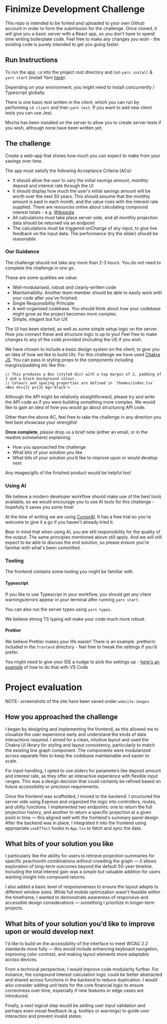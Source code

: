 # Finimize Development Challenge

This repo is intended to be forked and uploaded to your own Github account in
order to form the submission for the challenge. Once cloned, it will give you a basic server with a React app, so you don't have to spend time writing boilerplate code. Feel free to make any changes you wish - the existing code is purely intended to get you going faster.

## Run Instructions

To run the app, `cd` into the project root directory and run `yarn install` & `yarn start`
(install Yarn [here](https://yarnpkg.com/en/docs/install)).

Depending on your environment, you might need to install concurrently / Typescript globally.

There is one basic test written in the client, which you can run by performing
`cd client` and then `yarn test`. If you want to add new client tests you can use Jest.

Mocha has been installed on the server to allow you to create server tests if you wish,
although none have been written yet.

## The challenge

Create a web-app that shows how much you can expect to make from your savings over time.

The app must satisfy the following Acceptance Criteria (ACs):

- It should allow the user to vary the initial savings amount, monthly deposit and interest rate through the UI
- It should display how much the user's initial savings amount will be worth over the next 50 years. This should assume that the monthly amount is paid in each month, and the value rises with the interest rate supplied. There are resources online about calculating compound interest totals - e.g. [Wikipedia](https://en.wikipedia.org/wiki/Compound_interest#Investing:_monthly_deposits)
- All calculations must take place server-side, and all monthly projection data should be returned via an endpoint
- The calculations must be triggered onChange of any input, to give live feedback on the input data. The performance (try the slider) should be reasonable.

### Our Guidance

The challenge should not take any more than 2-3 hours. You do not need to complete the challenge in one go.

These are some qualities we value:

- Well-modularised, robust and clearly-written code
- Maintainability. Another team member should be able to easily work with your code after you've finished.
- Single Responsibility Principle
- A well-organised codebase. You should think about how your codebase might grow as the project becomes more complex.
- Simple, elegant but fun UX

The UI has been started, as well as some simple setup logic on the server. How you connect these and structure logic is up to you! Feel free to make changes to any of the code provided (including the UI) if you wish.

We have chosen to include a basic design system on the client, to give you an idea of how we like to build UIs. For this challenge we have used [Chakra JS](https://chakra-ui.com/docs/getting-started). You can pass in styling props to the components including margins/padding etc like this:

```
// This produces a Box (styled div) with a top margin of 2, padding of 3 and a black background colour.
// Colours and spacing properties are defined in `themes/index.tsx`
<Box mt={2} p={3} bg='black'>
```

Although the API might be relatively straightforward, please try and write the API code as if you were building something more complex. We would like to gain an idea of how you would go about structuring API code.

Other than the above AC, feel free to take the challenge in any direction you feel best showcase your strengths!

**Once complete**, please drop us a brief note (either an email, or in the readme somewhere) explaining:

- How you approached the challenge
- What bits of your solution you like
- What bits of your solution you’d like to improve upon or would develop next

Any images/gifs of the finished product would be helpful too!

### Using AI

We believe a modern developer workflow should make use of the best tools available, so we would encourage you to use AI tools for this challenge - hopefully it saves you some time!

At the time of writing we are using [CursorAI](https://www.cursor.com/). It has a free trial so you're welcome to give it a go if you haven't already tried it.

Bear in mind that when using AI, you are still responsibility for the quality of the output. The same principles mentioned above still apply. And we will still expect to be able to discuss the end solution, so please ensure you're familiar with what's been committed.

### Tooling

The frontend contains some tooling you might be familiar with

#### Typescript

If you like to use Typescript in your workflow, you should get any client warnings/errors appear in your terminal after running `yarn start`.

You can also run the server types using `yarn types`.

We believe strong TS typing will make your code much more robust.

#### Prettier

We believe Prettier makes your life easier! There is an example .prettierrc included in the `frontend` directory - feel free to tweak the settings if you'd prefer.

You might need to give your IDE a nudge to pick the settings up - [here's an example](https://stackoverflow.com/a/58669550/4388938) of how to do that with VS Code

# Project evaluation

NOTE- screenshots of the site have been saved under `website-images`

## How you approached the challenge ##

I began by designing and implementing the frontend, as this allowed me to visualize the user experience early and understand the kinds of data interactions required. I aimed for a clean, intuitive layout and used the Chakra UI library for styling and layout consistency, particularly to match the existing line graph component. The components were modularized across separate files to keep the codebase maintainable and easier to scale.

For input handling, I opted to use sliders for parameters like deposit amount and interest rate, as they offer an interactive experience with flexible input ranges. This was a design decision that could certainly be refined based on future accessibility or precision requirements.

Once the frontend was scaffolded, I moved to the backend. I structured the server side using Express and organized the logic into controllers, routes, and utility functions. I implemented two endpoints: one to return the full projection history, and another to return a specific projection at a given point in time — this aligned well with the frontend's summary panel design. After the backend was in place, I integrated it into the frontend using appropriate `useEffect` hooks in `App.tsx` to fetch and sync the data.

## What bits of your solution you like ##

I particularly like the ability for users to retrieve projection summaries for specific year/month combinations without crowding the graph — it allows exploration of long-term outcomes beyond the default 50-year timeline. Including the total interest gain was a simple but valuable addition for users wanting insight into compound returns.

I also added a basic level of responsiveness to ensure the layout adapts to different window sizes. While full mobile optimization wasn't feasible within the timeframe, I wanted to demonstrate awareness of responsive and accessible design considerations — something I prioritize in longer-term projects.

## What bits of your solution you’d like to improve upon or would develop next ##

I'd like to build on the accessibility of the interface to meet WCAG 2.2 standards more fully — this would include enhancing keyboard navigation, improving color contrast, and making layout elements more adaptable across devices.

From a technical perspective, I would improve code modularity further. For instance, the compound interest calculation logic could be better abstracted and shared across functions in the backend to reduce duplication. I would also consider adding unit tests for the core financial logic to ensure correctness over time, especially if new features or edge cases are introduced.

Finally, a next logical step would be adding user input validation and perhaps even visual feedback (e.g. tooltips or warnings) to guide user interaction and prevent invalid states.
